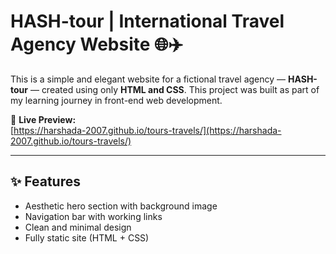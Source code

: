 # HASH-tour | International Travel Agency Website 🌐✈️

This is a simple and elegant website for a fictional travel agency — **HASH-tour** — created using only **HTML and CSS**. This project was built as part of my learning journey in front-end web development.

🔗 **Live Preview:**  
[https://harshada-2007.github.io/tours-travels/](https://harshada-2007.github.io/tours-travels/)


---

## ✨ Features

- Aesthetic hero section with background image
- Navigation bar with working links
- Clean and minimal design
- Fully static site (HTML + CSS)



